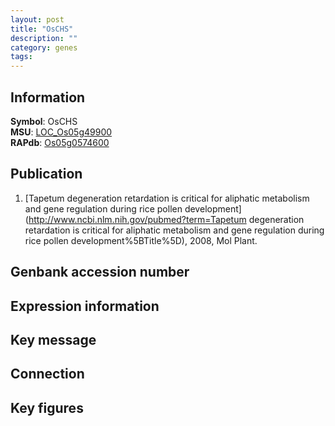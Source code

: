 ```yaml
---
layout: post
title: "OsCHS"
description: ""
category: genes
tags: 
---
```


## Information
__Symbol__: OsCHS  
__MSU__: [LOC_Os05g49900](http://rice.plantbiology.msu.edu/cgi-bin/ORF_infopage.cgi?orf=LOC_Os05g49900)  
__RAPdb__: [Os05g0574600](http://rapdb.dna.affrc.go.jp/viewer/gbrowse_details/irgsp1?name=Os05g0574600)  

## Publication
1. [Tapetum degeneration retardation is critical for aliphatic metabolism and gene regulation during rice pollen development](http://www.ncbi.nlm.nih.gov/pubmed?term=Tapetum degeneration retardation is critical for aliphatic metabolism and gene regulation during rice pollen development%5BTitle%5D), 2008, Mol Plant.

## Genbank accession number

## Expression information

## Key message

## Connection

## Key figures


